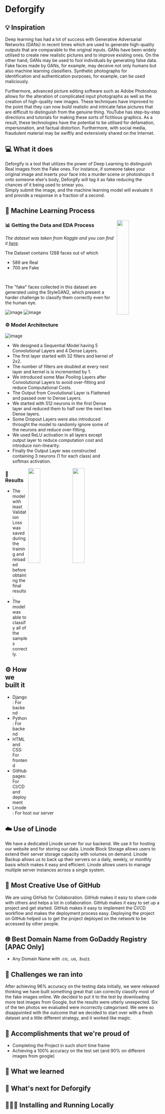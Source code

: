 # Deforgify

## 💡 Inspiration
Deep learning has had a lot of success with Generative Adversarial Networks (GANs) in recent times which are used to generate high-quality outputs that are comparable to the original inputs. GANs have been widely utilised to create new realistic pictures and to improve existing ones. On the other hand, GANs may be used to fool individuals by generating false data. Fake faces made by GANs, for example, may deceive not only humans but also machine learning classifiers. Synthetic photographs for identification and authentication purposes, for example, can be used maliciously.

Furthermore, advanced picture editing software such as Adobe Photoshop allows for the alteration of complicated input photographs as well as the creation of high-quality new images. These techniques have improved to the point that they can now build realistic and intricate false pictures that are difficult to distinguish from the genuine thing. YouTube has step-by-step directions and tutorials for making these sorts of fictitious graphics. As a result, these technologies have the potential to be utilised for defamation, impersonation, and factual distortion. Furthermore, with social media, fraudulent material may be swiftly and extensively shared on the Internet.


## 💻 What it does
Deforgify is a tool that utilizes the power of Deep Learning to distinguish Real images from the Fake ones. For instance, if someone takes your original image and inserts your face into a murder scene or photoshops it onto someone else's body, Deforgify will tag it as fake reducing the chances of it being used to smear you. <br>
Simply submit the image, and the machine learning model will evaluate it and provide a response in a fraction of a second.

## 🤖 Machine Learning Process

<img src="https://user-images.githubusercontent.com/54859521/156918096-1516ea9b-59c4-4ab6-a774-d6e660d76a84.png" align="right"  width="28%"/>
<h3> 📊 Getting the Data and EDA Process </h3>

*The dataset was taken from Kaggle and you can find it [here](https://www.kaggle.com/hamzaboulahia/hardfakevsrealfaces).* <br>

The Dataset contains 1288 faces out of which 
- 589 are Real 
- 700 are Fake

<br>

The "fake" faces collected in this dataset are generated using the StyleGAN2, which present a harder challenge to classify them correctly even for the human eye.

![image](https://user-images.githubusercontent.com/54859521/156918357-a2c60191-24f4-4bf1-a054-fb005f397968.png)
![image](https://user-images.githubusercontent.com/54859521/156918366-6a5e35e5-7f09-4784-978a-7e7db51649a1.png)

### ⚙️ Model Architecture

![image](https://user-images.githubusercontent.com/54859521/156918839-2a2f7296-5a9b-4700-8c60-e46b5edf4e87.png)

- We designed a Sequential Model having 5 Convolutional Layers and 4 Dense Layers.
- The first layer started with 32 filters and kernel of 2x2.
- The number of filters are doubled at every next layer and kernel is is incremented by 1.
- We introduced some Max Pooling Layers after Convolutional Layers to avoid over-fitting and reduce Computational Costs.
- The Output from Covolutional Layer is Flattened and passed over to Dense Layers.
- We started with 512 neurons in the first Dense layer and reduced them to half over the next two Dense layers.
- Some Dropout Layers were also introduced throught the model to randomly ignore some of the neurons and reduce over-fitting.
- We used ReLU activation in all layers except output layer to reduce computation cost and introduce non-linearity.
- Finally the Output Layer was constructed containing 3 neurons (1 for each class) and softmax activation.

<img src="https://user-images.githubusercontent.com/54859521/156919341-7d25c3f3-122c-4560-9e3f-74021ffe76ba.png" align="right"  width="28%"/>
<img src="https://user-images.githubusercontent.com/54859521/156919363-6159ab82-7220-45ea-b181-9b70f3568ef0.png" align="right"  width="28%"/>

### 🤩 Results
- The model with least Validation Loss was saved during the training and reloaded before obtaining the final results.
- The model was able to classify all of the samples correctly.

## ⚙️ How we built it

- Django: For backend
- Python: For backend
- HTML and CSS: For frontend
- GitHub pages: For CI/CD and deployment
- Linode: For host our server

## ☁️ Use of Linode

We have a dedicated Linode server for our backend. We use it for hosting our website and for storing our data. Linode Block Storage allows users to extend their server storage capacity with volumes on demand. Linode Backup allows us to back up their servers on a daily, weekly, or monthly basis which makes it easy and efficient. Linode allows users to manage multiple server instances across a single system.

## 🤝 Most Creative Use of GitHub

We are using GitHub for Collaboration. GitHub makes it easy to share code with others and helps a lot in collaboration. GitHub makes it easy to set up a project and get started. GitHub makes it easy to implement the CI/CD workflow and makes the deployment process easy. Deploying the project on GitHub helped us to get the project deployed on the network to be accessed by other people.

## 🌐 Best Domain Name from GoDaddy Registry [APAC Only]

- Any Domain Name with .co, .us, .buzz.

## 🧠 Challenges we ran into
After achieving 96% accuracy on the testing data initially, we were releaved thinking we have built something great that can correctly classify most of the fake images online. We decided to put it to the test by downloading more test images from Google, but the results were utterly unexpected. Six of the ten photos we evaluated were incorrectly categorised. We were so disappointed with the outcome that we decided to start over with a fresh dataset and a little different strategy, and it worked like magic.

## 🏅 Accomplishments that we're proud of
- Completing the Project in such short time frame
- Achieving a 100% accuracy on the test set (and 90% on different images from google)

## 📖 What we learned

## 🚀 What's next for Deforgify

## 🏃🏻‍♂️ Installing and Running Locally

